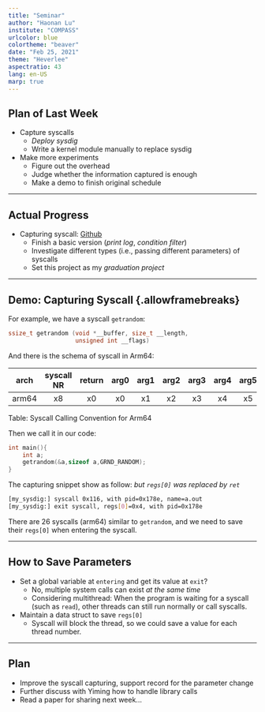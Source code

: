 ```yaml
---
title: "Seminar"
author: "Haonan Lu"
institute: "COMPASS"
urlcolor: blue
colortheme: "beaver"
date: "Feb 25, 2021"
theme: "Heverlee"
aspectratio: 43 
lang: en-US
marp: true
---
```


## Plan of Last Week

- Capture syscalls
	- *Deploy sysdig*
	- Write a kernel module manually to replace sysdig
- Make more experiments
	- Figure out the overhead 
	- Judge whether the information captured is enough 
	- Make a demo to finish original schedule 

---


## Actual Progress

- Capturing syscall: [Github](https://github.com/Tert-butyllithium/Mysisdig)
	- Finish a basic version (*print log*, *condition filter*)
	- Investigate different types (i.e., passing different parameters) of syscalls 
	- Set this project as my *graduation project*


---

## Demo: Capturing Syscall {.allowframebreaks}

For example,  we have a syscall `getrandom`:

```c
ssize_t getrandom (void *__buffer, size_t __length,
				   unsigned int __flags)
```

And there is the schema of syscall in Arm64:


| **arch**  | syscall NR | **return** | **arg0** | arg1 | arg2 | arg3 | arg4 | arg5 |
| :---: | :--------: | :----: | :--: | :--: | :--: | :--: | :--: | :--: |
| arm64 |     x8     |   x0   |  x0  |  x1  |  x2  |  x3  |  x4  |  x5  |
Table: Syscall Calling Convention for Arm64

Then we call it in our code:
```c
int main(){
    int a;
    getrandom(&a,sizeof a,GRND_RANDOM);
}
```

The capturing snippet show as follow: *but `regs[0]` was replaced by `ret`*

```bash
[my_sysdig:] syscall 0x116, with pid=0x178e, name=a.out
[my_sysdig:] exit syscall, regs[0]=0x4, with pid=0x178e
```

There are 26 syscalls (arm64) similar to `getrandom`, and we need to save their `regs[0]` when entering the syscall. 

---

## How to Save Parameters

- Set a global variable at `entering` and get its value at `exit`? 
	- No, multiple system calls can exist *at the same time* 
	- Considering multithread: When the program is waiting for a syscall (such as `read`), other threads can still run normally or call syscalls.
- Maintain a data struct to save `regs[0]` 
	- Syscall will block the thread, so we could save a value for each thread number.

---

## Plan

- Improve the syscall capturing, support record for the parameter change
- Further discuss with Yiming how to handle library calls
- Read a paper for sharing next week...